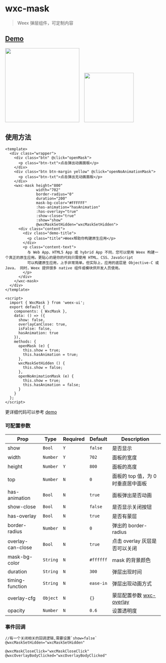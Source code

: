# wxc-mask 

> Weex 弹层组件，可定制内容


## [Demo](https://h5.m.taobao.com/trip/wxc-mask/index.html?_wx_tpl=https%3A%2F%2Fh5.m.taobao.com%2Ftrip%2Fwxc-mask%2Fdemo%2Findex.native-min.js)
<img src="https://gw.alipayobjects.com/zos/rmsportal/WMcMaWMTOpBSevBGfNTT.gif" width="240"/>&nbsp;&nbsp;&nbsp;&nbsp;<img src="https://img.alicdn.com/tfs/TB1CgYJSpXXXXc5aXXXXXXXXXXX-200-200.png" width="160"/>

## 使用方法

```vue
<template>
  <div class="wrapper">
    <div class="btn" @click="openMask">
      <p class="btn-txt">点击弹出动画面板</p>
    </div>
    <div class="btn btn-margin yellow" @click="openNoAnimationMask">
      <p class="btn-txt">点击弹出无动画面板</p>
    </div>
    <wxc-mask height="800"
              width="702"
              border-radius="0"
              duration="200"
              mask-bg-color="#FFFFFF"
              :has-animation="hasAnimation"
              :has-overlay="true"
              :show-close="true"
              :show="show"
              @wxcMaskSetHidden="wxcMaskSetHidden">
      <div class="content">
        <div class="demo-title">
          <p class="title">Weex帮助你构建原生应用</p>
        </div>
        <p class="content-text">
          与 Web App、HTML5 App 或 hybrid App 不同，您可以使用 Weex 构建一个真正的原生应用。更贴心的是你的代码只需使用 HTML、CSS、JavaScript
          可以构建原生应用，上手非常简单。但实际上，应用的底层是 Objective-C 或 Java， 同时，Weex 提供很多 native 组件或模块供开发人员使用。
        </p>
      </div>
    </wxc-mask>
  </div>
</template>

<script>
  import { WxcMask } from 'weex-ui';
  export default {
    components: { WxcMask },
    data: () => ({
      show: false,
      overlayCanClose: true,
      isFalse: false,
      hasAnimation: true
    }),
    methods: {
      openMask (e) {
        this.show = true;
        this.hasAnimation = true;
      },
      wxcMaskSetHidden () {
        this.show = false;
      },
      openNoAnimationMask (e) {
        this.show = true;
        this.hasAnimation = false;
      }
    }
  };
</script>
```

更详细代码可以参考 [demo](https://github.com/alibaba/weex-ui/blob/master/example/mask/index.vue)


### 可配置参数

| Prop | Type | Required | Default | Description |
|-------------|------------|--------|-----|-----|
| show | `Bool` |`Y`| `false` |  是否显示 |
| width | `Number` |`Y`| `702` | 面板的宽度  |
| height | `Number` |`Y`| `800` | 面板的高度  |
| top | `Number` |`N`| `0` | 面板的 top 值，为 0 时垂直居中面板  |
| has-animation | `Bool` |`N`| `true` | 面板弹出是否动画 |
| show-close | `Bool` | `N`|`false` |  是否显示关闭按钮 |
| has-overlay | `Bool` |`N`| `true` |  是否有蒙层 |
| border-radius | `Number` |`N`| `0` |  弹出的 border-radius |
| overlay-can-close | `Bool` |`N`| `true` |  点击 overlay 灰层是否可以关闭 |
| mask-bg-color | `String` |`N`| `#ffffff` |  mask 的背景颜色 |
| duration | `String` |`N`| `300` |  弹层出现时间 |
| timing-function | `String` |`N`| `ease-in` |  弹层出现动画方式 |
| overlay-cfg | `Object` |`N`| `{}` |  蒙层配置参数 [wxc-overlay](https://github.com/alibaba/weex-ui/blob/master/packages/wxc-overlay/README.md) |
| opacity | `Number` |`N`| `0.6` |  设置透明度 |


### 事件回调

```
//有一个关闭相关的回调逻辑,需要设置`show=false`
@wxcMaskSetHidden="wxcMaskSetHidden" 

@wxcMaskCloseClick="wxcMaskCloseClick"
@wxcOverlayBodyClicked="wxcOverlayBodyClicked"
```
